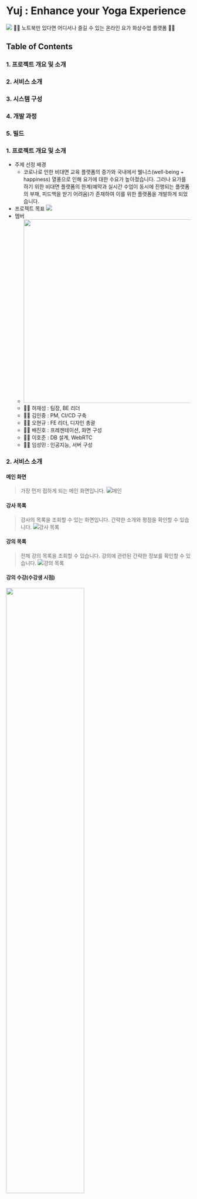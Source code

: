 # Yuj : Enhance your Yoga Experience
![](./image/yuj.png)
:man_technologist: 노트북만 있다면 어디서나 즐길 수 있는 온라인 요가 화상수업 플랫폼 :woman_technologist:

## Table of Contents

### 1. 프로젝트 개요 및 소개
### 2. 서비스 소개
### 3. 시스템 구성
### 4. 개발 과정
### 5. 빌드


### 1. 프로젝트 개요 및 소개
- 주제 선정 배경
    - 코로나로 인한 비대면 교육 플랫폼의 증가와 국내에서 웰니스(well-being + happiness) 열풍으로 인해 요가에 대한 수요가 높아졌습니다. 그러나 요가를 하기 위한 비대면 플랫폼의 한계(예약과 실시간 수업이 동시에 진행되는 플랫폼의 부재, 피드백을 받기 어려움)가 존재하여 이를 위한 플랫폼을 개발하게 되었습니다.
- 프로젝트 목표
    ![](./image/yuj-target.png)
- 멤버
    - <img src="./image/members.jpg" width="500" height="500">  
    - :technologist: 허재성 : 팀장, BE 리더
    - :technologist: 김인중 : PM, CI/CD 구축
    - :technologist: 오현규 : FE 리더, 디자인 총괄
    - :technologist: 배진호 : 프레젠테이션, 화면 구성
    - :technologist: 이호준 : DB 설계, WebRTC
    - :technologist: 임성민 : 인공지능, 서버 구성

### 2. 서비스 소개
#### 메인 화면
> 가장 먼저 접하게 되는 메인 화면입니다.
![메인](./image/main.png)
#### 강사 목록
> 강사의 목록을 조회할 수 있는 화면입니다. 간략한 소개와 평점을 확인할 수 있습니다.
![강사 목록](./image/%EA%B0%95%EC%82%AC%20%EB%AA%A9%EB%A1%9D.png)
#### 강의 목록
> 전체 강의 목록을 조회할 수 있습니다. 강의에 관련된 간략한 정보를 확인할 수 있습니다.
![강의 목록](./image/lecture_introduce.png)

#### 강의 수강(수강생 시점)
<!-- ![yuj-pose-detection-success](https://user-images.githubusercontent.com/49228132/219531818-207fd822-2ae2-4fa0-9790-d8f2c79b5bb0.gif) -->
<img src="https://user-images.githubusercontent.com/49228132/219531818-207fd822-2ae2-4fa0-9790-d8f2c79b5bb0.gif" width="65%" height="65%"/>

#### 강의 시작(강사 시점)
![]()
#### 마이 페이지
> 현재 학습하고 있는 강의 및 출석률, 스케줄 정보를 확인할 수 있습니다.
![마이 페이지](./image/%EB%A7%88%EC%9D%B4%20%ED%8E%98%EC%9D%B4%EC%A7%80.png)


### 3. 시스템 구성
![](./image/configuration2.png)
- FE
    - React 18
    - Redux 4.2.0
    - FullCalendar 6.0.3
    - ApexChart 3.36.3
    - Tensorflow.js 3.21.0
    - Tailwind CSS
    - Daisy UI
    - Material Icon
- BE
    - Spring boot 2.7.8
    - Gradle
    - Swagger
- DB
    - MySQL 8.0.32 
- Media
    - Openvidu 2.25.0
    - kurento 6.18.0
- Operation
    - Jenkins
    - Docker
    - NginX 1.22.1
    - AWS EC2(Ubuntu 22.04 LTS/ 4 Core, 16 GB)

### 4. 개발 과정

#### 요구사항 정의
![](./image/%EC%9A%94%EA%B5%AC%EC%82%AC%ED%95%AD.png)

#### 데이터 베이스 설계
<!-- ![](./image/yuj-erd.png) -->
<img src="./image/yuj-erd.png" width="65%" height="65%"/>

#### 깃 브랜치 전략
<!-- ![](./image/%EB%B8%8C%EB%9E%9C%EC%B9%98%EC%A0%84%EB%9E%B5.png) -->
<img src="./image/%EB%B8%8C%EB%9E%9C%EC%B9%98%EC%A0%84%EB%9E%B5.png" width="65%" height="65%"/>

####
